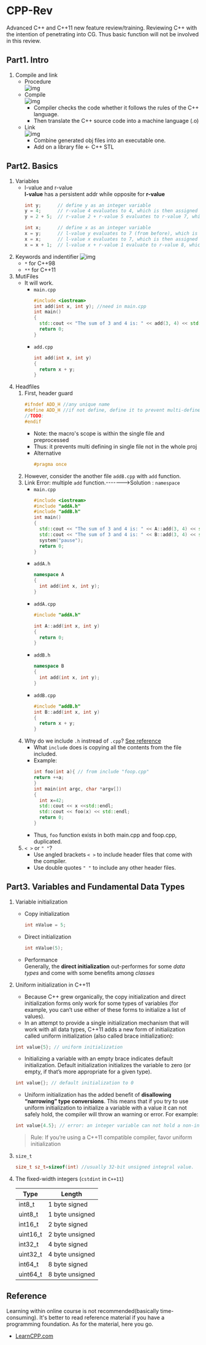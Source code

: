 # CPP-Rev
Advanced C++ and C++11 new feature review/training. Reviewing C++ with the intention of penetrating into CG. Thus basic function will not be involved in this review.
## Part1. Intro
1. Compile and link
   - Procedure   
     ![img](./img/Img01-Procedure.png)
   - Compile  
     ![img](./img/Img02-Complie.png)  
     - Compiler checks the code whether it follows the rules of the C++ language.  
     - Then translate the C++ source code into a machine language (.o)
   - Link  
     ![img](./img/Img03-Link.png)  
     - Combine generated obj files into an executable one.
     - Add on a library file <- C++ STL
## Part2. Basics
1. Variables
   - l-value and r-value  
      **l-value** has a persistent addr while opposite for **r-value**   
      ``` C++
      int y;      // define y as an integer variable
      y = 4;      // r-value 4 evaluates to 4, which is then assigned to l-value y
      y = 2 + 5;  // r-value 2 + r-value 5 evaluates to r-value 7, which is then assigned to l-value y
      
      int x;      // define x as an integer variable
      x = y;      // l-value y evaluates to 7 (from before), which is then assigned to l-value x.
      x = x;      // l-value x evaluates to 7, which is then assigned to l-value x (useless!)
      x = x + 1;  // l-value x + r-value 1 evaluate to r-value 8, which is then assigned to l-value x.
      ```
2. Keywords and indentifier
   ![img](./img/Img04-Keywords.png)
   - `*` for C++98
   - `**` for C++11
3. MutiFiles
   - It will work.
     - `main.cpp`
        ```C++
        #include <iostream>
        int add(int x, int y); //need in main.cpp
        int main()
        {
          std::cout << "The sum of 3 and 4 is: " << add(3, 4) << std::endl;
          return 0;
        }
        ```
     - `add.cpp`
        ```C++
        int add(int x, int y)
        {
          return x + y;
        }
        ```
4. Headfiles
   1. First, header guard
      ```C++
      #ifndef ADD_H //any unique name
      #define ADD_H //if not define, define it to prevent multi-define
      //TODO:
      #endif
      ``` 
      - Note: the macro's scope is within the single file and preprocessed
      - Thus: it prevents multi defining in single file not in the whole proj
      - Alternative
        ```C++
        #pragma once
        ```
   2. However, consider the another file `addB.cpp` with `add` function. 
   3. Link Error: multiple `add` function.------->Solution : `namespace`
      - `main.cpp`
        ```C++
        #include <iostream>
        #include "addA.h"
        #include "addB.h"
        int main()
        {
          std::cout << "The sum of 3 and 4 is: " << A::add(3, 4) << std::endl;
          std::cout << "The sum of 3 and 4 is: " << B::add(3, 4) << std::endl;
          system("pause");
          return 0;
        }
        ```
      - `addA.h`
        ```C++
        namespace A
        {
          int add(int x, int y);
        }
        ```
      - `addA.cpp`
        ```C++
        #include "addA.h"

        int A::add(int x, int y)
        {
          return 0;
        }
        ```
      - `addB.h`
        ```C++
        namespace B
        {
          int add(int x, int y);
        }
        ```
      - `addB.cpp`
        ```C++
        #include "addB.h"
        int B::add(int x, int y)
        {
          return x + y;
        }
        ```
   4. Why do we include `.h` instread of `.cpp`? [See reference](https://stackoverflow.com/questions/19547091/including-cpp-files)
        - What `include` does is copying all the contents from the file included.
        - Example:
           ```C++
           int foo(int a){ // from include "foop.cpp"
           return ++a;
           }
           int main(int argc, char *argv[])
           {
             int x=42;
             std::cout << x <<std::endl;
             std::cout << foo(x) << std::endl;
             return 0;
           }
           ```
         - Thus, `foo` function exists in both main.cpp and foop.cpp, duplicated.
    5. `< >` or `" "`?
        - Use angled brackets `< >` to include header files that come with the compiler. 
        - Use double quotes `" "` to include any other header files.
## Part3. Variables and Fundamental Data Types
1. Variable initialization
   - Copy initialization
     ```C++
     int nValue = 5;
     ```
   - Direct initialization
     ```C++
     int nValue(5);
     ```
   - Performance  
     Generally, the **direct initialization** out-performes for some *data types* and come with some benefits among *classes*
2. Uniform initialization in C++11
   - Because C++ grew organically, the copy initialization and direct initialization forms only work for some types of variables (for example, you can’t use either of these forms to initialize a list of values).
   - In an attempt to provide a single initialization mechanism that will work with all data types, C++11 adds a new form of initialization called uniform initialization (also called brace initialization):
    ```C++
    int value{5}; // uniform initialization
    ```
   - Initializing a variable with an empty brace indicates default initialization. Default initialization initializes the variable to zero (or empty, if that’s more appropriate for a given type).
    ```C++
    int value{}; // default initialization to 0
    ```
   - Uniform initialization has the added benefit of **disallowing “narrowing” type conversions**. This means that if you try to use uniform initialization to initialize a variable with a value it can not safely hold, the compiler will throw an warning or error. For example:
    ``` C++
    int value{4.5}; // error: an integer variable can not hold a non-integer value
    ```
    > Rule: If you’re using a C++11 compatible compiler, favor uniform initialization
3. `size_t`
   ```C++
   size_t sz_t=sizeof(int) //usually 32-bit unsigned integral value.
   ```
4. The fixed-width integers (`cstdint` in `C++11`)

     |Type     |Length       |
     |---------|------|
     |int8_t	  |1 byte signed|
     |uint8_t	|1 byte unsigned|
     |int16_t	|2 byte signed|
     |uint16_t	|2 byte unsigned|
     |int32_t	|4 byte signed	|
     |uint32_t	|4 byte unsigned|
     |int64_t	|8 byte signed|
     |uint64_t	|8 byte unsigned|




## Reference
Learning within online course is not recommended(basically time-consuming). It's better to read reference material if you have a programming foundation. As for the material, here you go.
* [LearnCPP.com](https://www.learncpp.com/cpp-tutorial/introduction-to-cplusplus/)
   
